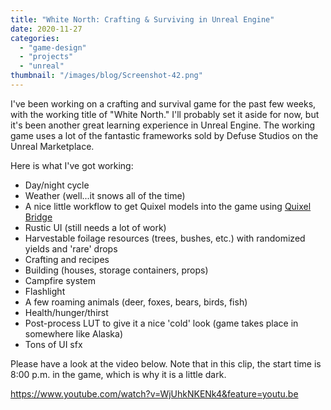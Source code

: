 ```yaml
---
title: "White North: Crafting & Surviving in Unreal Engine"
date: 2020-11-27
categories: 
  - "game-design"
  - "projects"
  - "unreal"
thumbnail: "/images/blog/Screenshot-42.png"
---
```


I've been working on a crafting and survival game for the past few weeks, with the working title of "White North." I'll probably set it aside for now, but it's been another great learning experience in Unreal Engine. The working game uses a lot of the fantastic frameworks sold by Defuse Studios on the Unreal Marketplace.

Here is what I've got working:

- Day/night cycle
- Weather (well...it snows all of the time)
- A nice little workflow to get Quixel models into the game using [Quixel Bridge](https://quixel.com/bridge)
- Rustic UI (still needs a lot of work)
- Harvestable foilage resources (trees, bushes, etc.) with randomized yields and 'rare' drops
- Crafting and recipes
- Building (houses, storage containers, props)
- Campfire system
- Flashlight
- A few roaming animals (deer, foxes, bears, birds, fish)
- Health/hunger/thirst
- Post-process LUT to give it a nice 'cold' look (game takes place in somewhere like Alaska)
- Tons of UI sfx

Please have a look at the video below. Note that in this clip, the start time is 8:00 p.m. in the game, which is why it is a little dark.

https://www.youtube.com/watch?v=WjUhkNKENk4&feature=youtu.be

